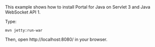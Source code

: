 This example shows how to install Portal for Java on Servlet 3 and Java WebSocket API 1.

Type:

```
mvn jetty:run-war
```

Then, open http://localhost:8080/ in your browser.